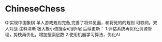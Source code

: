# ChineseChess
Qt实现中国象棋
单人游戏规则完备,完善了将帅见面，和将死的的规则
可联网，双人对战
注释清晰
极大极小值搜索可到5层
后续更新：
         1.评估系统再优化;资源管理，剪枝再优化，增加搜索层数
         2.使用机器学习算法，优化AI
